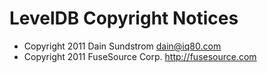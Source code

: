 LevelDB Copyright Notices 
=========================

* Copyright 2011 Dain Sundstrom <dain@iq80.com>
* Copyright 2011 FuseSource Corp. http://fusesource.com
